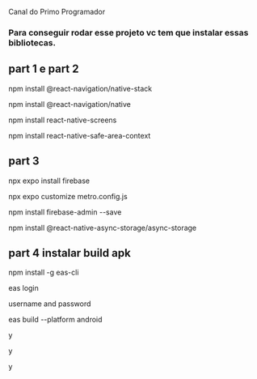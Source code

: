 Canal do Primo Programador




### Para conseguir rodar esse projeto vc tem que instalar essas bibliotecas.

## part 1 e part 2

npm install @react-navigation/native-stack

npm install @react-navigation/native

npm install react-native-screens

npm install react-native-safe-area-context

## part 3 

npx expo install firebase

npx expo customize metro.config.js

npm install firebase-admin --save

npm install @react-native-async-storage/async-storage

## part 4 instalar build apk

npm install -g eas-cli

eas login

username and password

eas build --platform android

y

y

y